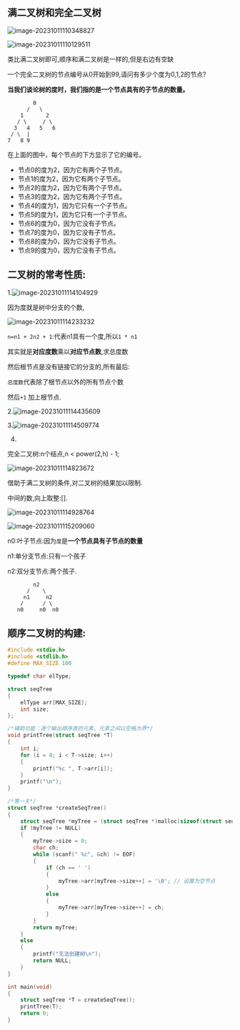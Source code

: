 ## 满二叉树和完全二叉树

![image-20231011110348827](C:\Users\13205\AppData\Roaming\Typora\typora-user-images\image-20231011110348827.png)

![image-20231011110129511](C:\Users\13205\AppData\Roaming\Typora\typora-user-images\image-20231011110129511.png)

类比满二叉树即可,顺序和满二叉树是一样的,但是右边有空缺

一个完全二叉树的节点编号从0开始到99,请问有多少个度为0,1,2的节点?

**当我们谈论树的度时，我们指的是一个节点具有的子节点的数量。**

```
        0
      /   \
    1       2
   / \     / \
  3   4   5   6
 / \  |  
7   8 9
```

在上面的图中，每个节点的下方显示了它的编号。

-   节点0的度为2，因为它有两个子节点。
-   节点1的度为2，因为它有两个子节点。
-   节点2的度为2，因为它有两个子节点。
-   节点3的度为2，因为它有两个子节点。
-   节点4的度为1，因为它只有一个子节点。
-   节点5的度为1，因为它只有一个子节点。
-   节点6的度为0，因为它没有子节点。
-   节点7的度为0，因为它没有子节点。
-   节点8的度为0，因为它没有子节点。
-   节点9的度为0，因为它没有子节点。

## 二叉树的常考性质:

1.![image-20231011114104929](C:\Users\13205\AppData\Roaming\Typora\typora-user-images\image-20231011114104929.png)



因为度就是树中分支的个数,

![image-20231011114233232](C:\Users\13205\AppData\Roaming\Typora\typora-user-images\image-20231011114233232.png)

`n=n1 + 2n2 + 1`:代表n1具有一个度,所以`1 * n1`

其实就是**对应度数**乘以**对应节点数**,求总度数

然后根节点是没有链接它的分支的,所有最后:

`总度数`代表除了根节点以外的所有节点个数

然后`+1` 加上根节点.

2.![image-20231011114435609](C:\Users\13205\AppData\Roaming\Typora\typora-user-images\image-20231011114435609.png)

3.![image-20231011114509774](C:\Users\13205\AppData\Roaming\Typora\typora-user-images\image-20231011114509774.png)

4.

完全二叉树:n个结点,n < power(2,h) - 1;

![image-20231011114823672](C:\Users\13205\AppData\Roaming\Typora\typora-user-images\image-20231011114823672.png)

借助于满二叉树的条件,对二叉树的结果加以限制.

中间的数,向上取整:[].

![image-20231011114928764](C:\Users\13205\AppData\Roaming\Typora\typora-user-images\image-20231011114928764.png)

![image-20231011115209060](C:\Users\13205\AppData\Roaming\Typora\typora-user-images\image-20231011115209060.png)

n0:叶子节点:因为`度`是**一个节点具有子节点的数量**

n1:单分支节点:只有一个孩子

n2:双分支节点:两个孩子.

``` 
        n2
      /    \
     n1     n2
    /      / \
   n0     n0  n0
```

## 顺序二叉树的构建:

``` cpp
#include <stdio.h>
#include <stdlib.h>
#define MAX_SIZE 100

typedef char elType;

struct seqTree
{
    elType arr[MAX_SIZE];
    int size;
};

/*辅助功能：逐个输出顺序表的元素，元素之间以空格为界*/
void printTree(struct seqTree *T)
{
    int i;
    for (i = 0; i < T->size; i++)
    {
        printf("%c ", T->arr[i]);
    }
    printf("\n");
}

/*第一关*/
struct seqTree *createSeqTree()
{
    struct seqTree *myTree = (struct seqTree *)malloc(sizeof(struct seqTree));
    if (myTree != NULL)
    {
        myTree->size = 0;
        char ch;
        while (scanf(" %c", &ch) != EOF)
        {
            if (ch == ' ')
            {
                myTree->arr[myTree->size++] = '\0'; // 设置为空节点
            }
            else
            {
                myTree->arr[myTree->size++] = ch;
            }
        }
        return myTree;
    }
    else
    {
        printf("无法创建树\n");
        return NULL;
    }
}

int main(void)
{
    struct seqTree *T = createSeqTree();
    printTree(T);
    return 0;
}
```


